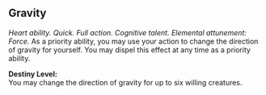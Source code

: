 ## Gravity

_Heart ability. Quick. Full action. Cognitive talent. Elemental attunement: Force._
As a priority ability, you may use your action to change the direction of gravity for yourself. You may dispel this effect at any time as a priority ability.

**Destiny Level:**  
You may change the direction of gravity for up to six willing creatures.
